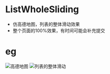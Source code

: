 # ListWholeSliding
- 仿高德地图，列表的整体滑动效果
- 整个页面的100%效果，有时间可能会补充提交

# eg
 ![高德地图](https://github.com/KosmoSakura/ListWholeSliding/blob/master/img/a0.gif)
 ![列表的整体滑动](https://github.com/KosmoSakura/ListWholeSliding/blob/master/img/a1.gif)